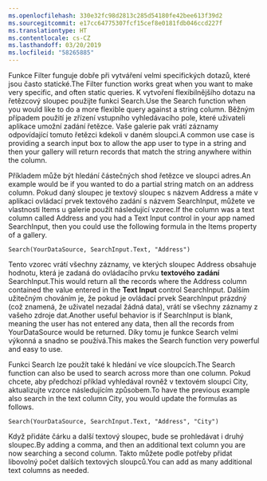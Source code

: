 ```yaml
---
ms.openlocfilehash: 330e32fc98d2813c285d54180fe42bee613f39d2
ms.sourcegitcommit: e17cc64775307fcf15cef8e0181fdb046ccd227f
ms.translationtype: HT
ms.contentlocale: cs-CZ
ms.lasthandoff: 03/20/2019
ms.locfileid: "58265885"
---
```

<span data-ttu-id="d777a-101">Funkce Filter funguje dobře při vytváření velmi specifických dotazů, které jsou často statické.</span><span class="sxs-lookup"><span data-stu-id="d777a-101">The Filter function works great when you want to make very specific, and often static queries.</span></span> <span data-ttu-id="d777a-102">K vytvoření flexibilnějšího dotazu na řetězcový sloupec použijte funkci Search.</span><span class="sxs-lookup"><span data-stu-id="d777a-102">Use the Search function when you would like to do a more flexible query against a string column.</span></span> <span data-ttu-id="d777a-103">Běžným případem použití je zřízení vstupního vyhledávacího pole, které uživateli aplikace umožní zadání řetězce. Vaše galerie pak vrátí záznamy odpovídající tomuto řetězci kdekoli v daném sloupci.</span><span class="sxs-lookup"><span data-stu-id="d777a-103">A common use case is providing a search input box to allow the app user to type in a string and then your gallery will return records that match the string anywhere within the column.</span></span>

<span data-ttu-id="d777a-104">Příkladem může být hledání částečných shod řetězce ve sloupci adres.</span><span class="sxs-lookup"><span data-stu-id="d777a-104">An example would be if you wanted to do a partial string match on an address column.</span></span> <span data-ttu-id="d777a-105">Pokud daný sloupec je textový sloupec s názvem Address a máte v aplikaci ovládací prvek textového zadání s názvem SearchInput, můžete ve vlastnosti Items u galerie použít následující vzorec.</span><span class="sxs-lookup"><span data-stu-id="d777a-105">If the column was a text column called Address and you had a Text Input control in your app named SearchInput, then you could use the following formula in the Items property of a gallery.</span></span>

```
Search(YourDataSource, SearchInput.Text, "Address")
```

<span data-ttu-id="d777a-106">Tento vzorec vrátí všechny záznamy, ve kterých sloupec Address obsahuje hodnotu, která je zadaná do ovládacího prvku **textového zadání** SearchInput.</span><span class="sxs-lookup"><span data-stu-id="d777a-106">This would return all the records where the Address column contained the value entered in the **Text Input** control SearchInput.</span></span> <span data-ttu-id="d777a-107">Dalším užitečným chováním je, že pokud je ovládací prvek SearchInput prázdný (což znamená, že uživatel nezadal žádná data), vrátí se všechny záznamy z vašeho zdroje dat.</span><span class="sxs-lookup"><span data-stu-id="d777a-107">Another useful behavior is if SearchInput is blank, meaning the user has not entered any data, then all the records from YourDataSource would be returned.</span></span>
<span data-ttu-id="d777a-108">Díky tomu je funkce Search velmi výkonná a snadno se používá.</span><span class="sxs-lookup"><span data-stu-id="d777a-108">This makes the Search function very powerful and easy to use.</span></span>

<span data-ttu-id="d777a-109">Funkci Search lze použít také k hledání ve více sloupcích.</span><span class="sxs-lookup"><span data-stu-id="d777a-109">The Search function can also be used to search across more than one column.</span></span> <span data-ttu-id="d777a-110">Pokud chcete, aby předchozí příklad vyhledával rovněž v textovém sloupci City, aktualizujte vzorce následujícím způsobem.</span><span class="sxs-lookup"><span data-stu-id="d777a-110">To have the previous example also search in the text column City, you would update the formulas as follows.</span></span>

```
Search(YourDataSource, SearchInput.Text, "Address", "City")
```

<span data-ttu-id="d777a-111">Když přidáte čárku a další textový sloupec, bude se prohledávat i druhý sloupec.</span><span class="sxs-lookup"><span data-stu-id="d777a-111">By adding a comma, and then an additional text column you are now searching a second column.</span></span> <span data-ttu-id="d777a-112">Takto můžete podle potřeby přidat libovolný počet dalších textových sloupců.</span><span class="sxs-lookup"><span data-stu-id="d777a-112">You can add as many additional text columns as needed.</span></span>
 